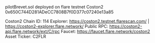 pilotBrevet.sol deployed on flare testnet Coston2 0x650C744D281ADeCC7808B7f0D377c07240e13a85

Coston2
Chain ID: 114
Explorer: https://coston2.testnet.flarescan.com/ | https://coston2-explorer.flare.network/
Public RPC: https://coston2-api.flare.network/ext/C/rpc
Faucet: https://faucet.flare.network/coston2
Asset Ticker: C2FLR